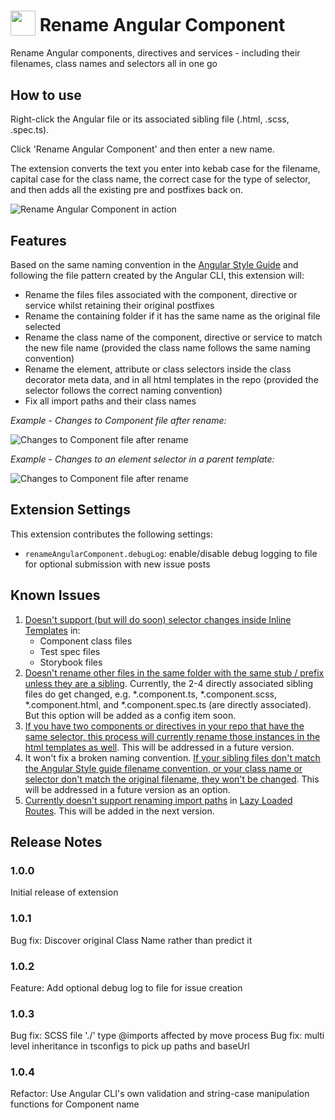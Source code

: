 <h1>
  <sub><img src="https://cdn.jsdelivr.net/gh/tomwhite007/simple-reactive-viewmodel-example@master/src/assets/rename-angular-component-icon.png" height="40"></sub>
  Rename Angular Component
</h1>

Rename Angular components, directives and services - including their filenames, class names and selectors all in one go

## How to use

Right-click the Angular file or its associated sibling file (.html, .scss, .spec.ts).

Click 'Rename Angular Component' and then enter a new name.

The extension converts the text you enter into kebab case for the filename, capital case for the class name, the correct case for the type of selector, and then adds all the existing pre and postfixes back on.

![Rename Angular Component in action](https://cdn.jsdelivr.net/gh/tomwhite007/simple-reactive-viewmodel-example@master/src/assets/rename-angular-component-demo.gif)

## Features

Based on the same naming convention in the [Angular Style Guide](https://angular.io/guide/styleguide#style-02-01) and following the file pattern created by the Angular CLI, this extension will:

- Rename the files files associated with the component, directive or service whilst retaining their original postfixes
- Rename the containing folder if it has the same name as the original file selected
- Rename the class name of the component, directive or service to match the new file name (provided the class name follows the same naming convention)
- Rename the element, attribute or class selectors inside the class decorator meta data, and in all html templates in the repo (provided the selector follows the correct naming convention)
- Fix all import paths and their class names

_Example - Changes to Component file after rename:_

![Changes to Component file after rename](https://cdn.jsdelivr.net/gh/tomwhite007/simple-reactive-viewmodel-example@master/src/assets/diff-component-decorator-meta-changes.png)

_Example - Changes to an element selector in a parent template:_

![Changes to Component file after rename](https://cdn.jsdelivr.net/gh/tomwhite007/simple-reactive-viewmodel-example@master/src/assets/diff-template-selector-changed.png)

## Extension Settings

This extension contributes the following settings:

- `renameAngularComponent.debugLog`: enable/disable debug logging to file for optional submission with new issue posts

## Known Issues

1. [Doesn't support (but will do soon) selector changes inside Inline Templates](https://github.com/tomwhite007/rename-angular-component/issues/5) in:
   - Component class files
   - Test spec files
   - Storybook files
2. [Doesn't rename other files in the same folder with the same stub / prefix unless they are a sibling](https://github.com/tomwhite007/rename-angular-component/issues/6). Currently, the 2-4 directly associated sibling files do get changed, e.g. \*.component.ts, \*.component.scss, \*.component.html, and \*.component.spec.ts (are directly associated). But this option will be added as a config item soon.
3. [If you have two components or directives in your repo that have the same selector, this process will currently rename those instances in the html templates as well](https://github.com/tomwhite007/rename-angular-component/issues/7). This will be addressed in a future version.
4. It won't fix a broken naming convention. [If your sibling files don't match the Angular Style guide filename convention, or your class name or selector don't match the original filename, they won't be changed](https://github.com/tomwhite007/rename-angular-component/issues/8). This will be addressed in a future version as an option.
5. [Currently doesn't support renaming import paths](https://github.com/tomwhite007/rename-angular-component/issues/9) in [Lazy Loaded Routes](https://angular.io/guide/lazy-loading-ngmodules). This will be added in the next version.

## Release Notes

### 1.0.0

Initial release of extension

### 1.0.1

Bug fix: Discover original Class Name rather than predict it

### 1.0.2

Feature: Add optional debug log to file for issue creation

### 1.0.3

Bug fix: SCSS file './' type @imports affected by move process
Bug fix: multi level inheritance in tsconfigs to pick up paths and baseUrl

### 1.0.4

Refactor: Use Angular CLI's own validation and string-case manipulation functions for Component name
